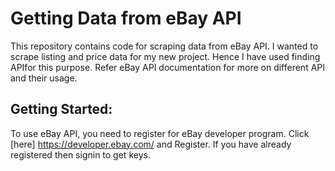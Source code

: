 # Getting Data from eBay API
This repository contains code for scraping data from eBay API. I wanted to scrape listing and price data for my new project. Hence I have used finding APIfor this purpose. 
Refer eBay API documentation for more on different API and their usage. 
## Getting Started:
To use eBay API, you need to register for eBay developer program. Click [here] https://developer.ebay.com/ and Register. If you have already registered then signin to get keys.
